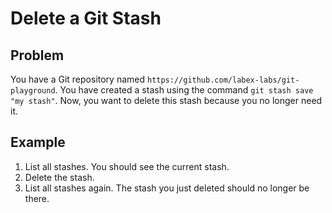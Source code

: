 # Delete a Git Stash

## Problem

You have a Git repository named `https://github.com/labex-labs/git-playground`. You have created a stash using the command `git stash save "my stash"`. Now, you want to delete this stash because you no longer need it.

## Example

1. List all stashes. You should see the current stash.
2. Delete the stash.
3. List all stashes again. The stash you just deleted should no longer be there.
